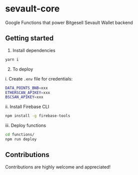 # sevault-core

Google Functions that power Bitgesell Sevault Wallet backend

## Getting started

1. Install dependencies
```sh
yarn i
```

2. To deploy

i. Create `.env` file for credentials:

```sh
DATA_POINTS_BNB=xxx
ETHERSCAN_APIKEY=xxx
BSCSAN_APIKEY=xxx
```

ii.  Install Firebase CLI

```sh
npm install -g firebase-tools
```

iii. Deploy functions

```sh
cd functions/
npm run deploy
```

## Contributions
Contributions are highly welcome and appreciated!
